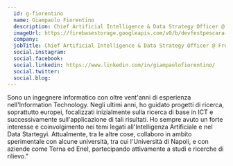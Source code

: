 ```yaml
---
  id: g-fiorentino
  name: Giampaolo Fiorentino
  description: Chief Artificial Intelligence & Data Strategy Officer @ Frontiere
  imageUrl: https://firebasestorage.googleapis.com/v0/b/devfestpescara-2023.appspot.com/o/speakers%2Fg-fiorentino.png?alt=media&token=e1437de8-65d3-48ca-923b-4a0b8fb9594e
  company: 
  jobTitle: Chief Artificial Intelligence & Data Strategy Officer @ Frontiere
  social.instagram: 
  social.facebook: 
  social.linkedin: https://www.linkedin.com/in/giampaolofiorentino/
  social.twitter: 
  social.blog: 
---
```

Sono un ingegnere informatico con oltre vent'anni di esperienza nell'Information Technology.
Negli ultimi anni, ho guidato progetti di ricerca, soprattutto europei, focalizzati inizialmente sulla ricerca di base in ICT e successivamente sull'applicazione di tali risultati. Ho sempre avuto un forte interesse e coinvolgimento nei temi legati all'Intelligenza Artificiale e nel Data Startegyi. Attualmente, tra le altre cose, collaboro in ambito sperimentale con alcune università, tra cui l'Università di Napoli, e con aziende come Terna ed Enel, partecipando attivamente a studi e ricerche di rilievo."
  
